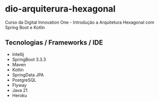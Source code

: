 # dio-arquiterura-hexagonal

Curso da Digital Innovation One - Introdução a Arquitetura Hexagonal com Spring Boot e Kotlin

## Tecnologias / Frameworks / IDE

- Intellij
- SpringBoot 3.3.3
- Maven
- Kotlin
- SpringData JPA
- PostgreSQL
- Flyway
- Java 21
- Heroku
